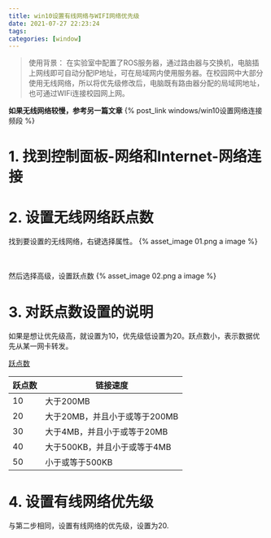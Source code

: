 ```yaml
---
title: win10设置有线网络与WIFI网络优先级
date: 2021-07-27 22:23:24
tags:
categories: [window]
---
```


> 使用背景：
> 在实验室中配置了ROS服务器，通过路由器与交换机，电脑插上网线即可自动分配IP地址，可在局域网内使用服务器。在校园网中大部分使用无线网络，所以将优先级修改后，电脑既有路由器分配的局域网地址，也可通过WIFi连接校园网上网。

**如果无线网络较慢，参考另一篇文章** {% post_link windows/win10设置网络连接频段  %}

# 1. 找到控制面板-网络和Internet-网络连接

# 2. 设置无线网络跃点数

找到要设置的无线网络，右键选择属性。
{% asset_image 01.png a image %}

</br>
</br>
然后选择高级，设置跃点数
{% asset_image 02.png a image %}

# 3. 对跃点数设置的说明

如果是想让优先级高，就设置为10，优先级低设置为20。跃点数小，表示数据优先从某一网卡转发。

[跃点数](https://baike.baidu.com/item/%E8%B7%83%E7%82%B9%E6%95%B0/4941127)

跃点数|链接速度
-----|-----
10|大于200MB
20|大于20MB，并且小于或等于200MB
30|大于4MB，并且小于或等于20MB
40|大于500KB，并且小于或等于4MB
50|小于或等于500KB

# 4. 设置有线网络优先级

与第二步相同，设置有线网络的优先级，设置为20.